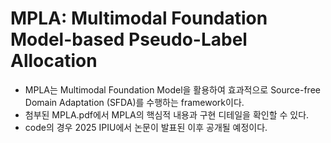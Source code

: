 # MPLA: Multimodal Foundation Model-based Pseudo-Label Allocation
- MPLA는 Multimodal Foundation Model을 활용하여 효과적으로 Source-free Domain Adaptation (SFDA)를 수행하는 framework이다.
- 첨부된 MPLA.pdf에서 MPLA의 핵심적 내용과 구현 디테일을 확인할 수 있다.
- code의 경우 2025 IPIU에서 논문이 발표된 이후 공개될 예정이다.